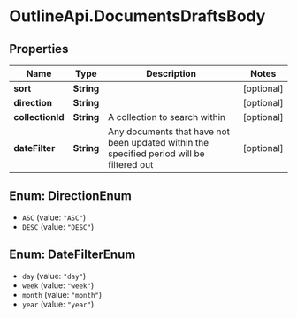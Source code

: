 # OutlineApi.DocumentsDraftsBody

## Properties
Name | Type | Description | Notes
------------ | ------------- | ------------- | -------------
**sort** | **String** |  | [optional] 
**direction** | **String** |  | [optional] 
**collectionId** | **String** | A collection to search within | [optional] 
**dateFilter** | **String** | Any documents that have not been updated within the specified period will be filtered out | [optional] 

<a name="DirectionEnum"></a>
## Enum: DirectionEnum

* `ASC` (value: `"ASC"`)
* `DESC` (value: `"DESC"`)


<a name="DateFilterEnum"></a>
## Enum: DateFilterEnum

* `day` (value: `"day"`)
* `week` (value: `"week"`)
* `month` (value: `"month"`)
* `year` (value: `"year"`)


